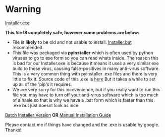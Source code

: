 # Warning

[Installer.exe](https://github.com/HolyCheeseMan/CheeseScriptingPLUS/blob/Main/Installer%20(.exe)/Installer.exe)

**This file IS completely safe, however some problems are below:**

 - File is **likely** to be old and not usable to install. [Installer.bat](https://github.com/HolyCheeseMan/CheeseScriptingPLUS/blob/Main/Installer.bat) recommended.
- This file was packaged via **pyinstaller** which is often used by python viruses to go to exe form so you can read whats inside. The reason this is bad for our Installer.exe is because it means it uses a very similar exe build to these virus, causing false-positives in many anti-virus software. This is a very common thing with pyinstaller .exe files and there is very little to fix it. Source code of this .exe is [here](https://github.com/HolyCheeseMan/CheeseScriptingPLUS/blob/Main/APP/Source%20Code/Installer.py) But it takes a while to set up all of the 'pip's it requires.
- We are very sorry for this incovenience, but if you really want to run this file you may have to turn off your anti-virus software which is too much of a hasle so that is why we have a .bat form which is faster than this .exe but just doesnt look as nice.

[Batch Installer Version](https://github.com/HolyCheeseMan/CheeseScriptingPLUS/blob/Main/Installer.bat)
**OR**
[Manual Installation Guide](https://github.com/HolyCheeseMan/CheeseScriptingPLUS/blob/Main/Installer.bat)

Please contact me if things have changed and the .exe is usable by google. Thanks!
